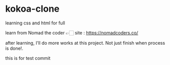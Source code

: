 # kokoa-clone

learning css and html for full

learn from Nomad the coder
👉🏻 site : https://nomadcoders.co/

after learning, I'll do more works at this project. Not just finish when process is done!.

this is for test commit
